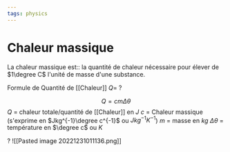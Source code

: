 ```yaml
---
tags: physics
---
```


# Chaleur massique

La chaleur massique est:: la quantité de chaleur nécessaire pour élever de $1\degree C$ l'unité de masse d'une substance.

Formule de Quantité de [[Chaleur]] $Q$=
?

$$Q = cm\Delta \theta$$
$Q$ = chaleur totale/quantité de [[Chaleur]] en $J$
$c$ = Chaleur massique (s'exprime en $Jkg^{-1}\degree c^{-1}$ ou $Jkg^{-1}K^{-1}$)
$m$ = masse en $kg$
$\Delta \theta$ = température en $\degree c$ ou $K$

?
![[Pasted image 20221231011136.png]]